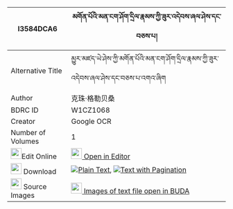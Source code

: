 |I3584DCA6|མགོན་པོའི་མན་ངག་ཤོག་དྲིལ་རྣམས་ཀྱི་ཟུར་འདེབས་ཞལ་ཤེས་དང་བཅས་པ། 
| --- | --- 
|Alternative Title |མྱུར་མཛད་ཡེ་ཤེས་ཀྱི་མགོན་པོའི་མན་ངག་ཤོག་དྲིལ་རྣམས་ཀྱི་ཟུར་འདེབས་ཞལ་ཤེས་དང་བཅས་པ་འགའ་ཞིག
|Author| 克珠·格勒贝桑| 克珠杰｜第一世班禅
|BDRC ID | W1CZ1068
|Creator | Google OCR
|Number of Volumes| 1
|<img width="25" src="https://img.icons8.com/color/25/000000/edit-property.png">Edit Online| [<img width="25" src="https://avatars.githubusercontent.com/u/45091458?s=200&v=4"> Open in Editor](http://editor.openpecha.org/I3584DCA6)
|<img width="25" src="https://img.icons8.com/fluent/48/000000/download-2.png"/>  Download | [![](https://img.icons8.com/color/20/000000/txt.png)Plain Text](https://github.com/Openpecha/I3584DCA6/releases/download/v1/gonpo_i_mengak_shokdril_nam_ky_plain_I3584DCA6.zip), [![](https://img.icons8.com/color/20/000000/txt.png)Text with Pagination](https://github.com/Openpecha/I3584DCA6/releases/download/v1/gonpo_i_mengak_shokdril_nam_ky_pages_I3584DCA6.zip)
|<img width="25" src="https://img.icons8.com/plasticine/100/000000/pictures-folder.png"/>  Source Images | [<img width="25" src="https://library.bdrc.io/icons/BUDA-small.svg"> Images of text file open in BUDA](https://library.bdrc.io/show/bdr:W1CZ1068)